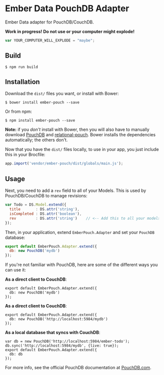 # Ember Data PouchDB Adapter

Ember Data adapter for PouchDB/CouchDB.

**Work in progress! Do not use or your computer might explode!**

```js
var YOUR_COMPUTER_WILL_EXPLODE = "maybe";
```

## Build

    $ npm run build

## Installation

Download the `dist/` files you want, or install with Bower:

    $ bower install ember-pouch --save

Or from npm:

    $ npm install ember-pouch --save

**Note:** if you *don't* install with Bower, then you will also have to manually download
[PouchDB](https://github.com/pouchdb/pouchdb) and [relational-pouch](https://github.com/nolanlawson/relational-pouch).
Bower installs the dependencies automatically; the others don't.

Now that you have the `dist/` files locally, to use in your app, you just include
this in your Brocfile:

```js
app.import('vendor/ember-pouch/dist/globals/main.js');
```

## Usage

Next, you need to add a `rev` field to all of your Models. This is used by PouchDB/CouchDB
to manage revisions:

```js
var Todo = DS.Model.extend({
  title       : DS.attr('string'),
  isCompleted : DS.attr('boolean'),
  rev         : DS.attr('string')    // <-- Add this to all your models
});
```

Then, in your application, extend `EmberPouch.Adapter` and set your `PouchDB` database:

```js
export default EmberPouch.Adapter.extend({
  db: new PouchDB('mydb')
});
```

If you're not familiar with PouchDB, here are some of the different ways you can use it:

**As a direct client to CouchDB**:

```
export default EmberPouch.Adapter.extend({
  db: new PouchDB('mydb')
});
```

**As a direct client to CouchDB**:

```
export default EmberPouch.Adapter.extend({
  db: new PouchDB('http://localhost:5984/mydb')
});
```

**As a local database that syncs with CouchDB**:

```
var db = new PouchDB('http://localhost:5984/ember-todo');
db.sync('http://localhost:5984/mydb', {live: true});
export default EmberPouch.Adapter.extend({
  db: db
});
```

For more info, see the official PouchDB documentation at [PouchDB.com](http://pouchdb.com).